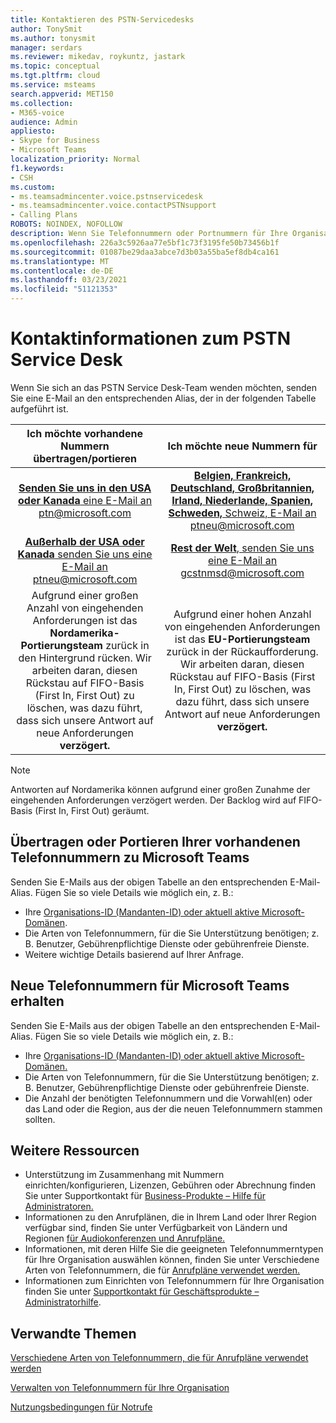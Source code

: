 ```yaml
---
title: Kontaktieren des PSTN-Servicedesks
author: TonySmit
ms.author: tonysmit
manager: serdars
ms.reviewer: mikedav, roykuntz, jastark
ms.topic: conceptual
ms.tgt.pltfrm: cloud
ms.service: msteams
search.appverid: MET150
ms.collection:
- M365-voice
audience: Admin
appliesto:
- Skype for Business
- Microsoft Teams
localization_priority: Normal
f1.keywords:
- CSH
ms.custom:
- ms.teamsadmincenter.voice.pstnservicedesk
- ms.teamsadmincenter.voice.contactPSTNsupport
- Calling Plans
ROBOTS: NOINDEX, NOFOLLOW
description: Wenn Sie Telefonnummern oder Portnummern für Ihre Organisation erhalten, müssen Sie möglicherweise Hilfe und Support am PSTN-Servicedesk erhalten.
ms.openlocfilehash: 226a3c5926aa77e5bf1c73f3195fe50b73456b1f
ms.sourcegitcommit: 01087be29daa3abce7d3b03a55ba5ef8db4ca161
ms.translationtype: MT
ms.contentlocale: de-DE
ms.lasthandoff: 03/23/2021
ms.locfileid: "51121353"
---
```

# <a name="pstn-service-desk-contact-information"></a>Kontaktinformationen zum PSTN Service Desk

Wenn Sie sich an das PSTN Service Desk-Team wenden möchten, senden Sie eine E-Mail an den entsprechenden Alias, der in der folgenden Tabelle aufgeführt ist.

| **Ich möchte vorhandene Nummern übertragen/portieren**  | **Ich möchte neue Nummern für** |
|:-----:|:------:|
| [**Senden Sie uns in den USA oder Kanada** eine E-Mail an ptn@microsoft.com](mailto:ptn@microsoft.com)| [**Belgien, Frankreich, Deutschland, Großbritannien, Irland, Niederlande, Spanien, Schweden,** Schweiz, E-Mail an ptneu@microsoft.com](mailto:ptneu@microsoft.com)|
|[**Außerhalb der USA oder Kanada** senden Sie uns eine E-Mail an ptneu@microsoft.com](mailto:ptneu@microsoft.com)| [**Rest der Welt**, senden Sie uns eine E-Mail an gcstnmsd@microsoft.com](mailto:gcstnmsd@microsoft.com)|
|Aufgrund einer großen Anzahl von eingehenden Anforderungen ist das **Nordamerika-Portierungsteam** zurück in den Hintergrund rücken. Wir arbeiten daran, diesen Rückstau auf FIFO-Basis (First In, First Out) zu löschen, was dazu führt, dass sich unsere Antwort auf neue Anforderungen **verzögert.**|Aufgrund einer hohen Anzahl von eingehenden Anforderungen ist das **EU-Portierungsteam** zurück in der Rückaufforderung. Wir arbeiten daran, diesen Rückstau auf FIFO-Basis (First In, First Out) zu löschen, was dazu führt, dass sich unsere Antwort auf neue Anforderungen **verzögert.**|

> [!NOTE]
> Antworten auf Nordamerika können aufgrund einer großen Zunahme der eingehenden Anforderungen verzögert werden. Der Backlog wird auf FIFO-Basis (First In, First Out) geräumt.

## <a name="transfer-or-port-your-existing-phone-numbers-to-microsoft-teams"></a>Übertragen oder Portieren Ihrer vorhandenen Telefonnummern zu Microsoft Teams
Senden Sie E-Mails aus der obigen Tabelle an den entsprechenden E-Mail-Alias. Fügen Sie so viele Details wie möglich ein, z. B.:
  - Ihre [Organisations-ID (Mandanten-ID) oder aktuell aktive Microsoft-Domänen](/onedrive/find-your-office-365-tenant-id).
  - Die Arten von Telefonnummern, für die Sie Unterstützung benötigen; z. B. Benutzer, Gebührenpflichtige Dienste oder gebührenfreie Dienste.
  - Weitere wichtige Details basierend auf Ihrer Anfrage.

## <a name="get-new-phone-numbers-for-microsoft-teams"></a>Neue Telefonnummern für Microsoft Teams erhalten
Senden Sie E-Mails aus der obigen Tabelle an den entsprechenden E-Mail-Alias. Fügen Sie so viele Details wie möglich ein, z. B.:
  - Ihre [Organisations-ID (Mandanten-ID) oder aktuell aktive Microsoft-Domänen.](/onedrive/find-your-office-365-tenant-id)
  - Die Arten von Telefonnummern, für die Sie Unterstützung benötigen; z. B. Benutzer, Gebührenpflichtige Dienste oder gebührenfreie Dienste.
  - Die Anzahl der benötigten Telefonnummern und die Vorwahl(en) oder das Land oder die Region, aus der die neuen Telefonnummern stammen sollten.

## <a name="additional-resources"></a>Weitere Ressourcen

- Unterstützung im Zusammenhang mit Nummern einrichten/konfigurieren, Lizenzen, Gebühren oder Abrechnung finden Sie unter Supportkontakt für [Business-Produkte – Hilfe für Administratoren.](/microsoft-365/admin/contact-support-for-business-products?tabs=online&view=o365-worldwide)
- Informationen zu den Anrufplänen, die in Ihrem Land oder Ihrer Region verfügbar sind, finden Sie unter Verfügbarkeit von Ländern und Regionen [für Audiokonferenzen und Anrufpläne.](../country-and-region-availability-for-audio-conferencing-and-calling-plans/country-and-region-availability-for-audio-conferencing-and-calling-plans.md)
- Informationen, mit deren Hilfe Sie die geeigneten Telefonnummerntypen für Ihre Organisation auswählen können, finden Sie unter Verschiedene Arten von Telefonnummern, die für [Anrufpläne verwendet werden.](../different-kinds-of-phone-numbers-used-for-calling-plans.md)
- Informationen zum Einrichten von Telefonnummern für Ihre Organisation finden Sie unter [Supportkontakt für Geschäftsprodukte – Administratorhilfe](/microsoft-365/admin/contact-support-for-business-products?tabs=online&view=o365-worldwide).

## <a name="related-topics"></a>Verwandte Themen

[Verschiedene Arten von Telefonnummern, die für Anrufpläne verwendet werden](../different-kinds-of-phone-numbers-used-for-calling-plans.md)

[Verwalten von Telefonnummern für Ihre Organisation](manage-phone-numbers-for-your-organization.md)

[Nutzungsbedingungen für Notrufe](../emergency-calling-terms-and-conditions.md)
